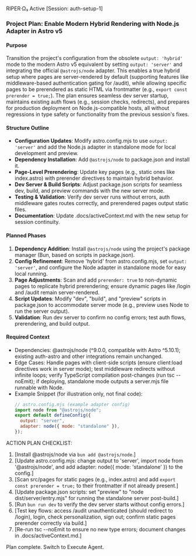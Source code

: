 RIPER·Ω₃ Active [Session: auth-setup-1]

### Project Plan: Enable Modern Hybrid Rendering with Node.js Adapter in Astro v5

#### Purpose

Transition the project's configuration from the obsolete `output: 'hybrid'` mode to the modern Astro v5 equivalent by setting `output: 'server'` and integrating the official `@astrojs/node` adapter. This enables a true hybrid setup where pages are server-rendered by default (supporting features like middleware-based authentication gating for /audit), while allowing specific pages to be prerendered as static HTML via frontmatter (e.g., `export const prerender = true;`). The plan ensures seamless dev server startup, maintains existing auth flows (e.g., session checks, redirects), and prepares for production deployment on Node.js-compatible hosts, all without regressions in type safety or functionality from the previous session's fixes.

#### Structure Outline

- **Configuration Updates**: Modify astro.config.mjs to use `output: 'server'` and add the Node.js adapter in standalone mode for local development and preview.
- **Dependency Installation**: Add `@astrojs/node` to package.json and install it.
- **Page-Level Prerendering**: Update key pages (e.g., static ones like index.astro) with prerender directives to maintain hybrid behavior.
- **Dev Server & Build Scripts**: Adjust package.json scripts for seamless dev, build, and preview commands with the new server mode.
- **Testing & Validation**: Verify dev server runs without errors, auth middleware gates routes correctly, and prerendered pages output static files.
- **Documentation**: Update .docs/activeContext.md with the new setup for session continuity.

#### Planned Phases

1. **Dependency Addition**: Install `@astrojs/node` using the project's package manager (Bun, based on scripts in package.json).
2. **Config Refinement**: Remove 'hybrid' from astro.config.mjs, set `output: 'server'`, and configure the Node adapter in standalone mode for easy local running.
3. **Page Adjustments**: Scan and add `prerender: true` to non-dynamic pages to replicate hybrid prerendering; ensure dynamic pages like /login and /audit remain server-rendered.
4. **Script Updates**: Modify "dev", "build", and "preview" scripts in package.json to accommodate server mode (e.g., preview uses Node to run the server output).
5. **Validation**: Run dev server to confirm no config errors; test auth flows, prerendering, and build output.

#### Required Context

- Dependencies: @astrojs/node (^9.0.0, compatible with Astro ^5.10.1); existing auth-astro and other integrations remain unchanged.
- Edge Cases: Handle pages with client-side scripts (ensure client:load directives work in server mode); test middleware redirects without infinite loops; verify TypeScript compilation post-changes (run tsc --noEmit); if deploying, standalone mode outputs a server.mjs file runnable with Node.
- Example Snippet (for illustration only, not final code):
  ```js
  // astro.config.mjs (example adapter config)
  import node from "@astrojs/node";
  export default defineConfig({
    output: "server",
    adapter: node({ mode: "standalone" }),
  });
  ```

ACTION PLAN CHECKLIST:

1. [Install @astrojs/node via `bun add @astrojs/node`.]
2. [Update astro.config.mjs: change output to 'server', import node from '@astrojs/node', and add adapter: node({ mode: 'standalone' }) to the config.]
3. [Scan src/pages for static pages (e.g., index.astro) and add `export const prerender = true;` to their frontmatter if not already present.]
4. [Update package.json scripts: set "preview" to "node dist/server/entry.mjs" for running the standalone server post-build.]
5. [Run `bun run dev` to verify the dev server starts without config errors.]
6. [Test key flows: access /audit unauthenticated (should redirect to /login), login, check personalization, sign out; confirm static pages prerender correctly via build.]
7. [Re-run tsc --noEmit to ensure no new type errors; document changes in .docs/activeContext.md.]

Plan complete. Switch to Execute Agent.
